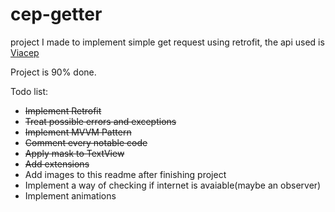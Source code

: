 # cep-getter
project I made to implement simple get request using retrofit, the api used is [Viacep](https://viacep.com.br/)

Project is 90% done.


Todo list:
- ~~Implement Retrofit~~
- ~~Treat possible errors and exceptions~~
- ~~Implement MVVM Pattern~~
- ~~Comment every notable code~~
- ~~Apply mask to TextView~~
- ~~Add extensions~~
- Add images to this readme after finishing project
- Implement a way of checking if internet is avaiable(maybe an observer)
- Implement animations

